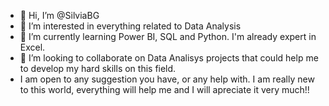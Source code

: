 - 👋 Hi, I’m @SilviaBG
- 👀 I’m interested in everything related to Data Analysis
- 🌱 I’m currently learning Power BI, SQL and Python. I'm already expert in Excel.
- 💞️ I’m looking to collaborate on Data Analisys projects that could help me to develop my hard skills on this field.
- I am open to any suggestion you have, or any help with. I am really new to this world, everything will help me and I will apreciate it very much!!


<!---
SilviaBG/SilviaBG is a ✨ special ✨ repository because its `README.md` (this file) appears on your GitHub profile.
You can click the Preview link to take a look at your changes.
--->
